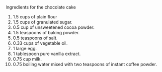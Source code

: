 Ingredients for the chocolate cake

1) 1.5 cups of plain flour 
2) 1.5 cups of granulated sugar.
3) 0.5 cup of unsweetened cocoa powder.
4) 1.5 teaspoons of baking powder.
5) 0.5 teaspoons of salt.
6) 0.33 cups of vegetable oil.
7) 1 large egg.
8) 1 tablespoon pure vanilla extract.
9) 0.75 cup milk.
10) 0.75 boiling water mixed with two teaspoons of instant coffee powder.
